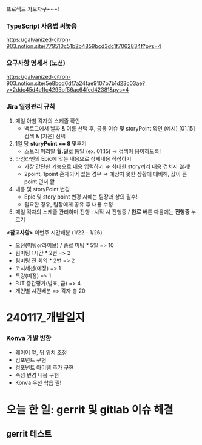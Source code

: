 프로젝트 가보자구~~~!

### TypeScript 사용법 써놓음
https://galvanized-citron-903.notion.site/779510c51b2b4859bcd3dc1f7062834f?pvs=4

### 요구사항 명세서 (노션)
https://galvanized-citron-903.notion.site/5e8bcd6df7a24fae9107b7b1d23c03ae?v=2ddc45d4a1fc4295bf56ac64fed42381&pvs=4


### Jira 일정관리 규칙
1. 매일 아침 각자의 스케줄 확인
    - 백로그에서 날짜 & 이름 선택 후, 공통 이슈 및 storyPoint 확인
        (예시) [01.15] 검색 & [지은] 선택
2. 1일 당 **storyPoint == 8** 맞추기
    - 스토리 머리말  **월.일**로 통일 (ex. 01.15) ⇒ 검색이 용이하도록!
3. 타임라인의 Epic에 맞는 내용으로 상세내용 작성하기
    - 가장 간단한 기능으로 내용 입력하기 ⇒ 최대한 story끼리 내용 겹치지 않게!
    - 2point, 1point 혼재되어 있는 경우 ⇒ 예상치 못한 상황에 대비해, 값이 큰 point 먼저 활
4. 내용 및 storyPoint 변경
    - Epic 및 story point 변경 시에는 팀장과 상의 필수!
    - 필요한 경우, 팀장에게 공유 후 내용 수정
5. 매일 각자의 스케줄 관리하며 진행 : 시작 시 진행중 / **완료** 버튼 다음에는 **진행중** 누르기

**<참고사항>** 이번주 시간배분 (1/22 - 1/26)
- 오전(미팅or라이브) / 종료 미팅 * 5일 => 10
- 팀미팅 1시간 * 2번 => 2
- 팀미팅 전 회의 * 2번 => 2
- 코치세션(예정) => 1
- 특강(예정) => 1
- PJT 중간평가(발표, 금) => 4
- 개인별 시간배분 => 각자 총 20


<h1>240117_개발일지</h1>

### Konva 개발 방향
- 레이어 앞, 뒤 위치 조정
- 컴포넌트 구현
- 컴포넌트 아이템 추가 구현
- 속성 변경 내용 구현
- Konva 우선 학습 필! 

# 오늘 한 일: gerrit 및 gitlab 이슈 해결


## gerrit 테스트
